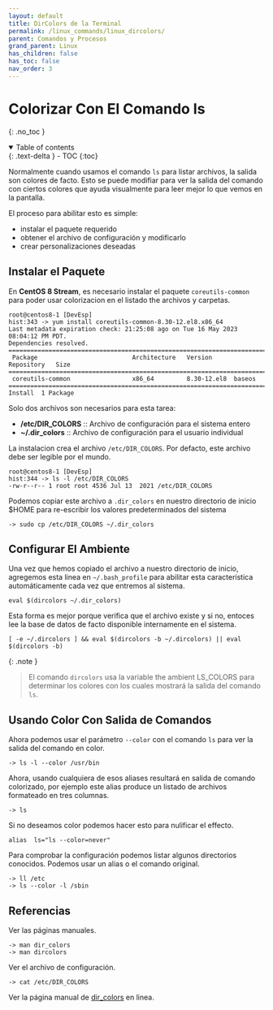 ```yaml
---
layout: default
title: DirColors de la Terminal
permalink: /linux_commands/linux_dircolors/
parent: Comandos y Procesos
grand_parent: Linux
has_children: false
has_toc: false
nav_order: 3
---
```


# Colorizar Con El Comando ls

{: .no_toc }

<details open markdown="block">
  <summary>
    Table of contents
  </summary>
  {: .text-delta }
- TOC
{:toc}
</details>


Normalmente cuando usamos el comando `ls` para listar archivos, la salida son colores de facto.
Esto se puede modifiar para ver la salida del comando con ciertos colores que ayuda visualmente para leer mejor lo que vemos en la pantalla.

El proceso para abilitar esto es simple:
* instalar el paquete requerido
* obtener el archivo de configuración y modificarlo
* crear personalizaciones deseadas

## Instalar el Paquete

En **CentOS 8 Stream**, es necesario instalar el paquete `coreutils-common` para poder usar colorizacion en el listado the archivos y carpetas.
```
root@centos8-1 [DevEsp]
hist:343 -> yum install coreutils-common-8.30-12.el8.x86_64
Last metadata expiration check: 21:25:08 ago on Tue 16 May 2023 08:04:12 PM PDT.
Dependencies resolved.
================================================================================
 Package                          Architecture   Version      Repository   Size
================================================================================
 coreutils-common                 x86_64         8.30-12.el8  baseos    
================================================================================
Install  1 Package
```

Solo dos archivos son necesarios para esta tarea:

* **/etc/DIR_COLORS** :: Archivo de configuración para el sistema entero 
* **~/.dir_colors** :: Archivo de configuración para el usuario individual

La instalacion crea el archivo `/etc/DIR_COLORS`.
Por defacto, este archivo debe ser legible por el mundo.
```
root@centos8-1 [DevEsp]
hist:344 -> ls -l /etc/DIR_COLORS
-rw-r--r-- 1 root root 4536 Jul 13  2021 /etc/DIR_COLORS
```

Podemos copiar este archivo a `.dir_colors` en nuestro directorio de inicio $HOME para re-escribir los valores predeterminados del sistema
```
-> sudo cp /etc/DIR_COLORS ~/.dir_colors
```

## Configurar El Ambiente

Una vez que hemos copiado el archivo a nuestro directorio de inicio, agregemos esta linea en `~/.bash_profile` para abilitar esta característica automáticamente cada vez que entremos al sistema.
```
eval $(dircolors ~/.dir_colors)    
```
Esta forma es mejor porque verifica que el archivo existe y si no, entoces lee la base de datos de facto disponible internamente en el sistema.
```
[ -e ~/.dircolors ] && eval $(dircolors -b ~/.dircolors) || eval $(dircolors -b)
```

{: .note }
> El comando `dircolors` usa la variable the ambient LS_COLORS para determinar los colores con los cuales mostrará la salida del comando `ls`.


## Usando Color Con Salida de Comandos

Ahora podemos usar el parámetro `--color` con el comando `ls` para ver la salida del comando en color.
```
-> ls -l --color /usr/bin
```
Ahora, usando cualquiera de esos aliases resultará en salida de comando colorizado, por ejemplo este
alias produce un listado de archivos formateado en tres columnas.
```
-> ls
```
Si no deseamos color podemos hacer esto para nulificar el effecto.
```
alias  ls="ls --color=never"
```

Para comprobar la configuración podemos listar algunos directorios conocidos. 
Podemos usar un alias o el comando original.
```
-> ll /etc
-> ls --color -l /sbin
```

## Referencias

Ver las páginas manuales.
```
-> man dir_colors
-> man dircolors
```

Ver el archivo de configuración.
```
-> cat /etc/DIR_COLORS
```

Ver la página manual de [dir_colors](https://linux.die.net/man/5/dir_colors) en linea.